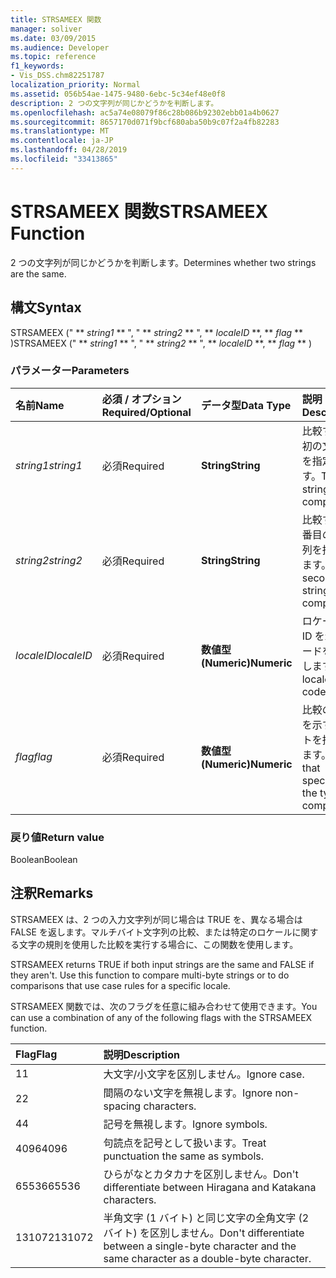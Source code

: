 ```yaml
---
title: STRSAMEEX 関数
manager: soliver
ms.date: 03/09/2015
ms.audience: Developer
ms.topic: reference
f1_keywords:
- Vis_DSS.chm82251787
localization_priority: Normal
ms.assetid: 056b54ae-1475-9480-6ebc-5c34ef48e0f8
description: 2 つの文字列が同じかどうかを判断します。
ms.openlocfilehash: ac5a74e08079f86c28b086b92302ebb01a4b0627
ms.sourcegitcommit: 8657170d071f9bcf680aba50b9c07f2a4fb82283
ms.translationtype: MT
ms.contentlocale: ja-JP
ms.lasthandoff: 04/28/2019
ms.locfileid: "33413865"
---
```

# <a name="strsameex-function"></a><span data-ttu-id="d26cd-103">STRSAMEEX 関数</span><span class="sxs-lookup"><span data-stu-id="d26cd-103">STRSAMEEX Function</span></span>

<span data-ttu-id="d26cd-104">2 つの文字列が同じかどうかを判断します。</span><span class="sxs-lookup"><span data-stu-id="d26cd-104">Determines whether two strings are the same.</span></span>
  
## <a name="syntax"></a><span data-ttu-id="d26cd-105">構文</span><span class="sxs-lookup"><span data-stu-id="d26cd-105">Syntax</span></span>

<span data-ttu-id="d26cd-106">STRSAMEEX (" \*\* *string1* \*\* ", " \*\* *string2* \*\* ", \*\* *localeID* \*\*, \*\* *flag* \*\* )</span><span class="sxs-lookup"><span data-stu-id="d26cd-106">STRSAMEEX (" \*\* *string1* \*\* ", " \*\* *string2* \*\* ", \*\* *localeID* \*\*, \*\* *flag* \*\* )</span></span> 
  
### <a name="parameters"></a><span data-ttu-id="d26cd-107">パラメーター</span><span class="sxs-lookup"><span data-stu-id="d26cd-107">Parameters</span></span>

|<span data-ttu-id="d26cd-108">**名前**</span><span class="sxs-lookup"><span data-stu-id="d26cd-108">**Name**</span></span>|<span data-ttu-id="d26cd-109">**必須 / オプション**</span><span class="sxs-lookup"><span data-stu-id="d26cd-109">**Required/Optional**</span></span>|<span data-ttu-id="d26cd-110">**データ型**</span><span class="sxs-lookup"><span data-stu-id="d26cd-110">**Data Type**</span></span>|<span data-ttu-id="d26cd-111">**説明**</span><span class="sxs-lookup"><span data-stu-id="d26cd-111">**Description**</span></span>|
|:-----|:-----|:-----|:-----|
| <span data-ttu-id="d26cd-112">_string1_</span><span class="sxs-lookup"><span data-stu-id="d26cd-112">_string1_</span></span> <br/> |<span data-ttu-id="d26cd-113">必須</span><span class="sxs-lookup"><span data-stu-id="d26cd-113">Required</span></span>  <br/> |<span data-ttu-id="d26cd-114">**String**</span><span class="sxs-lookup"><span data-stu-id="d26cd-114">**String**</span></span> <br/> |<span data-ttu-id="d26cd-115">比較する最初の文字列を指定します。</span><span class="sxs-lookup"><span data-stu-id="d26cd-115">The first string to compare.</span></span>  <br/> |
| <span data-ttu-id="d26cd-116">_string2_</span><span class="sxs-lookup"><span data-stu-id="d26cd-116">_string2_</span></span> <br/> |<span data-ttu-id="d26cd-117">必須</span><span class="sxs-lookup"><span data-stu-id="d26cd-117">Required</span></span>  <br/> |<span data-ttu-id="d26cd-118">**String**</span><span class="sxs-lookup"><span data-stu-id="d26cd-118">**String**</span></span> <br/> | <span data-ttu-id="d26cd-119">比較する 2 番目の文字列を指定します。</span><span class="sxs-lookup"><span data-stu-id="d26cd-119">The second string to compare.</span></span>  <br/> |
| <span data-ttu-id="d26cd-120">_localeID_</span><span class="sxs-lookup"><span data-stu-id="d26cd-120">_localeID_</span></span> <br/> |<span data-ttu-id="d26cd-121">必須</span><span class="sxs-lookup"><span data-stu-id="d26cd-121">Required</span></span>  <br/> |<span data-ttu-id="d26cd-122">**数値型 (Numeric)**</span><span class="sxs-lookup"><span data-stu-id="d26cd-122">**Numeric**</span></span> <br/> |<span data-ttu-id="d26cd-123">ロケールの ID を示すコードを指定します。</span><span class="sxs-lookup"><span data-stu-id="d26cd-123">The locale ID code.</span></span>  <br/> |
| <span data-ttu-id="d26cd-124">_flag_</span><span class="sxs-lookup"><span data-stu-id="d26cd-124">_flag_</span></span> <br/> |<span data-ttu-id="d26cd-125">必須</span><span class="sxs-lookup"><span data-stu-id="d26cd-125">Required</span></span>  <br/> |<span data-ttu-id="d26cd-126">**数値型 (Numeric)**</span><span class="sxs-lookup"><span data-stu-id="d26cd-126">**Numeric**</span></span> <br/> | <span data-ttu-id="d26cd-127">比較の種類を示すビットを指定します。</span><span class="sxs-lookup"><span data-stu-id="d26cd-127">A bit that specifies the type of comparison.</span></span>  <br/> |
   
### <a name="return-value"></a><span data-ttu-id="d26cd-128">戻り値</span><span class="sxs-lookup"><span data-stu-id="d26cd-128">Return value</span></span>

<span data-ttu-id="d26cd-129">Boolean</span><span class="sxs-lookup"><span data-stu-id="d26cd-129">Boolean</span></span>
  
## <a name="remarks"></a><span data-ttu-id="d26cd-130">注釈</span><span class="sxs-lookup"><span data-stu-id="d26cd-130">Remarks</span></span>

<span data-ttu-id="d26cd-p101">STRSAMEEX は、2 つの入力文字列が同じ場合は TRUE を、異なる場合は FALSE を返します。マルチバイト文字列の比較、または特定のロケールに関する文字の規則を使用した比較を実行する場合に、この関数を使用します。
			
</span><span class="sxs-lookup"><span data-stu-id="d26cd-p101">STRSAMEEX returns TRUE if both input strings are the same and FALSE if they aren't. Use this function to compare multi-byte strings or to do comparisons that use case rules for a specific locale.</span></span>
  
<span data-ttu-id="d26cd-133">STRSAMEEX 関数では、次のフラグを任意に組み合わせて使用できます。</span><span class="sxs-lookup"><span data-stu-id="d26cd-133">You can use a combination of any of the following flags with the STRSAMEEX function.</span></span>
  
|<span data-ttu-id="d26cd-134">**Flag**</span><span class="sxs-lookup"><span data-stu-id="d26cd-134">**Flag**</span></span>|<span data-ttu-id="d26cd-135">**説明**</span><span class="sxs-lookup"><span data-stu-id="d26cd-135">**Description**</span></span>|
|:-----|:-----|
|<span data-ttu-id="d26cd-136">1</span><span class="sxs-lookup"><span data-stu-id="d26cd-136">1</span></span>  <br/> |<span data-ttu-id="d26cd-137">大文字/小文字を区別しません。</span><span class="sxs-lookup"><span data-stu-id="d26cd-137">Ignore case.</span></span>  <br/> |
|<span data-ttu-id="d26cd-138">2</span><span class="sxs-lookup"><span data-stu-id="d26cd-138">2</span></span>  <br/> |<span data-ttu-id="d26cd-139">間隔のない文字を無視します。</span><span class="sxs-lookup"><span data-stu-id="d26cd-139">Ignore non-spacing characters.</span></span>  <br/> |
|<span data-ttu-id="d26cd-140">4</span><span class="sxs-lookup"><span data-stu-id="d26cd-140">4</span></span>  <br/> |<span data-ttu-id="d26cd-141">記号を無視します。</span><span class="sxs-lookup"><span data-stu-id="d26cd-141">Ignore symbols.</span></span>  <br/> |
|<span data-ttu-id="d26cd-142">4096</span><span class="sxs-lookup"><span data-stu-id="d26cd-142">4096</span></span>  <br/> |<span data-ttu-id="d26cd-143">句読点を記号として扱います。</span><span class="sxs-lookup"><span data-stu-id="d26cd-143">Treat punctuation the same as symbols.</span></span>  <br/> |
|<span data-ttu-id="d26cd-144">65536</span><span class="sxs-lookup"><span data-stu-id="d26cd-144">65536</span></span>  <br/> |<span data-ttu-id="d26cd-145">ひらがなとカタカナを区別しません。</span><span class="sxs-lookup"><span data-stu-id="d26cd-145">Don't differentiate between Hiragana and Katakana characters.</span></span>  <br/> |
|<span data-ttu-id="d26cd-146">131072</span><span class="sxs-lookup"><span data-stu-id="d26cd-146">131072</span></span>  <br/> |<span data-ttu-id="d26cd-147">半角文字 (1 バイト) と同じ文字の全角文字 (2 バイト) を区別しません。</span><span class="sxs-lookup"><span data-stu-id="d26cd-147">Don't differentiate between a single-byte character and the same character as a double-byte character.</span></span>  <br/> |
   

